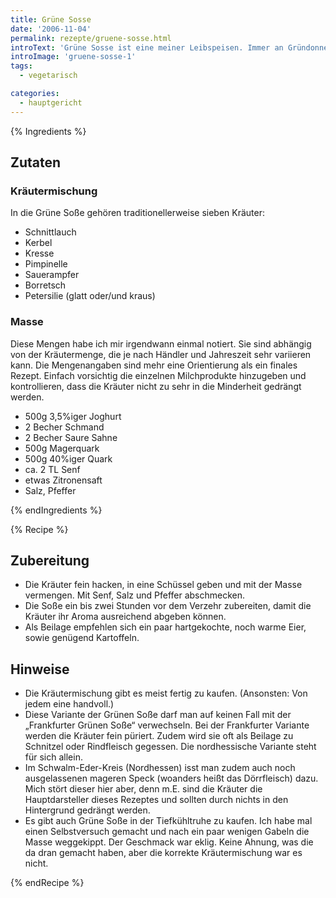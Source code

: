 ```yaml
---
title: Grüne Sosse
date: '2006-11-04'
permalink: rezepte/gruene-sosse.html
introText: 'Grüne Sosse ist eine meiner Leibspeisen. Immer an Gründonnerstag stelle ich sie frisch für Freunde her. Die Zubereitung unterscheidet sich grundlegend zwischen Nord- und Südhessen. Meine Version ist die nordhessische, schliesslich komme ich aus Kassel.'
introImage: 'gruene-sosse-1'
tags:
  - vegetarisch

categories:
  - hauptgericht
---
```



{% Ingredients %}

## Zutaten

### Kräutermischung

In die Grüne Soße gehören traditionellerweise sieben Kräuter:

- Schnittlauch
- Kerbel
- Kresse
- Pimpinelle
- Sauerampfer
- Borretsch
- Petersilie (glatt oder/und kraus)

### Masse

Diese Mengen habe ich mir irgendwann einmal notiert. Sie sind abhängig von der Kräutermenge, die je nach Händler und Jahreszeit sehr variieren kann. Die Mengenangaben sind mehr eine Orientierung als ein finales Rezept. Einfach vorsichtig die einzelnen Milchprodukte hinzugeben und kontrollieren, dass die Kräuter nicht zu sehr in die Minderheit gedrängt werden.

- 500g 3,5%iger Joghurt
- 2 Becher Schmand
- 2 Becher Saure Sahne
- 500g Magerquark
- 500g 40%iger Quark
- ca. 2 TL Senf
- etwas Zitronensaft
- Salz, Pfeffer

{% endIngredients %}

{% Recipe %}

## Zubereitung

- Die Kräuter fein hacken, in eine Schüssel geben und mit der Masse vermengen. Mit Senf, Salz und Pfeffer abschmecken.
- Die Soße ein bis zwei Stunden vor dem Verzehr zubereiten, damit die Kräuter ihr Aroma ausreichend abgeben können.
- Als Beilage empfehlen sich ein paar hartgekochte, noch warme Eier, sowie genügend Kartoffeln.

## Hinweise

- Die Kräutermischung gibt es meist fertig zu kaufen. (Ansonsten: Von jedem eine handvoll.)
- Diese Variante der Grünen Soße darf man auf keinen Fall mit der „Frankfurter Grünen Soße“ verwechseln. Bei der Frankfurter Variante werden die Kräuter fein püriert. Zudem wird sie oft als Beilage zu Schnitzel oder Rindfleisch gegessen. Die nordhessische Variante steht für sich allein.
- Im Schwalm-Eder-Kreis (Nordhessen) isst man zudem auch noch ausgelassenen mageren Speck (woanders heißt das Dörrfleisch) dazu. Mich stört dieser hier aber, denn m.E. sind die Kräuter die Hauptdarsteller dieses Rezeptes und sollten durch nichts in den Hintergrund gedrängt werden.
- Es gibt auch Grüne Soße in der Tiefkühltruhe zu kaufen. Ich habe mal einen Selbstversuch gemacht und nach ein paar wenigen Gabeln die Masse weggekippt. Der Geschmack war eklig. Keine Ahnung, was die da dran gemacht haben, aber die korrekte Kräutermischung war es nicht.

{% endRecipe %}


